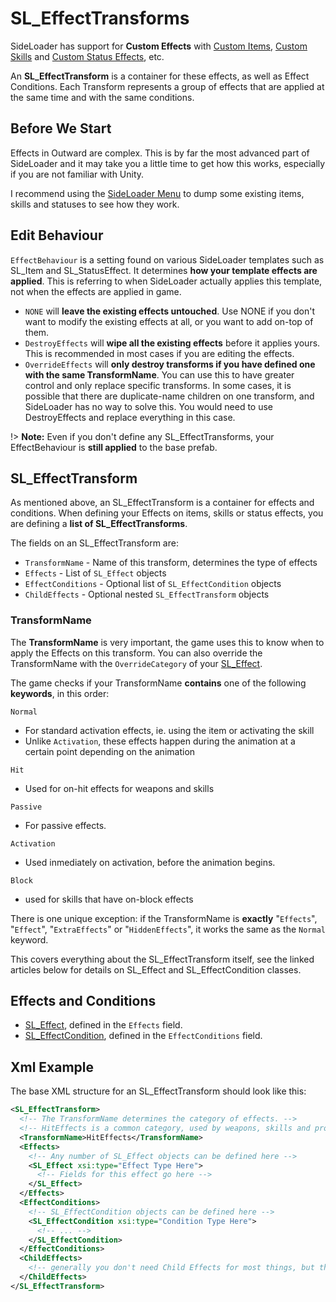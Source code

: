 # SL_EffectTransforms

SideLoader has support for <b>Custom Effects</b> with [Custom Items](Custom/Items), [Custom Skills](Custom/Skills) and [Custom Status Effects](Custom/StatusEffects), etc.

An <b>SL_EffectTransform</b> is a container for these effects, as well as Effect Conditions. Each Transform represents a group of effects that are applied at the same time and with the same conditions.

## Before We Start
Effects in Outward are complex. This is by far the most advanced part of SideLoader and it may take you a little time to get how this works, especially if you are not familiar with Unity.

I recommend using the [SideLoader Menu](GettingStarted/SLMenu) to dump some existing items, skills and statuses to see how they work.

## Edit Behaviour
`EffectBehaviour` is a setting found on various SideLoader templates such as SL_Item and SL_StatusEffect. It determines <b>how your template effects are applied</b>. This is referring to when SideLoader actually applies this template, not when the effects are applied in game.
* `NONE` will <b>leave the existing effects untouched</b>. Use NONE if you don't want to modify the existing effects at all, or you want to add on-top of them.
* `DestroyEffects` will <b>wipe all the existing effects</b> before it applies yours. This is recommended in most cases if you are editing the effects.
* `OverrideEffects` will <b>only destroy transforms if you have defined one with the same TransformName</b>. You can use this to have greater control and only replace specific transforms. In some cases, it is possible that there are duplicate-name children on one transform, and SideLoader has no way to solve this. You would need to use DestroyEffects and replace everything in this case.

!> <b>Note:</b> Even if you don't define any SL_EffectTransforms, your EffectBehaviour is <b>still applied</b> to the base prefab.

## SL_EffectTransform
As mentioned above, an SL_EffectTransform is a container for effects and conditions. When defining your Effects on items, skills or status effects, you are defining a <b>list of SL_EffectTransforms</b>.

The fields on an SL_EffectTransform are:

* `TransformName` - Name of this transform, determines the type of effects
* `Effects` - List of `SL_Effect` objects
* `EffectConditions` - Optional list of `SL_EffectCondition` objects
* `ChildEffects` - Optional nested `SL_EffectTransform` objects

### TransformName

The <b>TransformName</b> is very important, the game uses this to know when to apply the Effects on this transform. You can also override the TransformName with the `OverrideCategory` of your [SL_Effect](Effects/SL_Effect).

The game checks if your TransformName <b>contains</b> one of the following <b>keywords</b>, in this order:

`Normal`
* For standard activation effects, ie. using the item or activating the skill
* Unlike `Activation`, these effects happen during the animation at a certain point depending on the animation

`Hit`
* Used for on-hit effects for weapons and skills

`Passive`
* For passive effects. 

`Activation`
* Used inmediately on activation, before the animation begins.

`Block`
* used for skills that have on-block effects

There is one unique exception: if the TransformName is <b>exactly</b> "`Effects`", "`Effect`", "`ExtraEffects`" or "`HiddenEffects`", it works the same as the `Normal` keyword.

This covers everything about the SL_EffectTransform itself, see the linked articles below for details on SL_Effect and SL_EffectCondition classes.

## Effects and Conditions

* [SL_Effect](Effects/SL_Effect), defined in the `Effects` field.
* [SL_EffectCondition](Effects/SL_EffectCondition), defined in the `EffectConditions` field.

## Xml Example
The base XML structure for an SL_EffectTransform should look like this:
```xml
<SL_EffectTransform>
  <!-- The TransformName determines the category of effects. -->
  <!-- HitEffects is a common category, used by weapons, skills and projectiles -->
  <TransformName>HitEffects</TransformName> 
  <Effects> 
    <!-- Any number of SL_Effect objects can be defined here -->
    <SL_Effect xsi:type="Effect Type Here">
      <!-- Fields for this effect go here -->
    </SL_Effect>
  </Effects>
  <EffectConditions>
    <!-- SL_EffectCondition objects can be defined here -->
    <SL_EffectCondition xsi:type="Condition Type Here">
      <!-- ... -->
    </SL_EffectCondition>
  </EffectConditions>
  <ChildEffects>
    <!-- generally you don't need Child Effects for most things, but the game sometimes uses them -->
  </ChildEffects>
</SL_EffectTransform>
```
